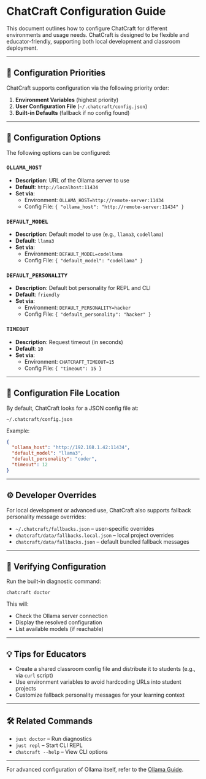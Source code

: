 # ChatCraft Configuration Guide

This document outlines how to configure ChatCraft for different environments and usage needs. ChatCraft is designed to be flexible and educator-friendly, supporting both local development and classroom deployment.

---

## 🔧 Configuration Priorities

ChatCraft supports configuration via the following priority order:

1. **Environment Variables** (highest priority)
2. **User Configuration File** (`~/.chatcraft/config.json`)
3. **Built-in Defaults** (fallback if no config found)

---

## 🧩 Configuration Options

The following options can be configured:

### `OLLAMA_HOST`
- **Description**: URL of the Ollama server to use
- **Default**: `http://localhost:11434`
- **Set via**:
  - Environment: `OLLAMA_HOST=http://remote-server:11434`
  - Config File: `{ "ollama_host": "http://remote-server:11434" }`

### `DEFAULT_MODEL`
- **Description**: Default model to use (e.g., `llama3`, `codellama`)
- **Default**: `llama3`
- **Set via**:
  - Environment: `DEFAULT_MODEL=codellama`
  - Config File: `{ "default_model": "codellama" }`

### `DEFAULT_PERSONALITY`
- **Description**: Default bot personality for REPL and CLI
- **Default**: `friendly`
- **Set via**:
  - Environment: `DEFAULT_PERSONALITY=hacker`
  - Config File: `{ "default_personality": "hacker" }`

### `TIMEOUT`
- **Description**: Request timeout (in seconds)
- **Default**: `10`
- **Set via**:
  - Environment: `CHATCRAFT_TIMEOUT=15`
  - Config File: `{ "timeout": 15 }`

---

## 📁 Configuration File Location

By default, ChatCraft looks for a JSON config file at:
```
~/.chatcraft/config.json
```
Example:
```json
{
  "ollama_host": "http://192.168.1.42:11434",
  "default_model": "llama3",
  "default_personality": "coder",
  "timeout": 12
}
```

---

## ⚙️ Developer Overrides

For local development or advanced use, ChatCraft also supports fallback personality message overrides:

- `~/.chatcraft/fallbacks.json` – user-specific overrides
- `chatcraft/data/fallbacks.local.json` – local project overrides
- `chatcraft/data/fallbacks.json` – default bundled fallback messages

---

## 🧪 Verifying Configuration

Run the built-in diagnostic command:
```
chatcraft doctor
```
This will:
- Check the Ollama server connection
- Display the resolved configuration
- List available models (if reachable)

---

## 💡 Tips for Educators

- Create a shared classroom config file and distribute it to students (e.g., via `curl` script)
- Use environment variables to avoid hardcoding URLs into student projects
- Customize fallback personality messages for your learning context

---

## 🛠️ Related Commands

- `just doctor` – Run diagnostics
- `just repl` – Start CLI REPL
- `chatcraft --help` – View CLI options

---

For advanced configuration of Ollama itself, refer to the [Ollama Guide](ollama-guide.md).

